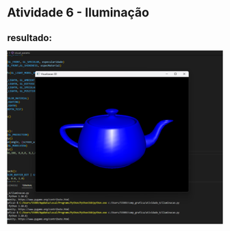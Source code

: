 # Atividade 6 - Iluminação

## resultado:
![resultado](https://github.com/cpaulof/comp_grafica/blob/main/atividade_6/Captura%20de%20tela%202022-12-06%20195835.png?raw=true)
